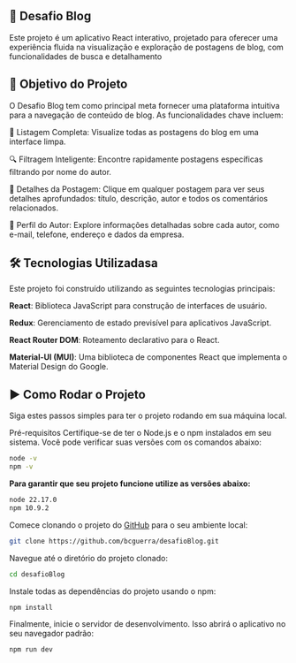 ## 🚀 Desafio Blog
Este projeto é um aplicativo React interativo, projetado para oferecer uma experiência fluida na visualização e exploração de postagens de blog, com funcionalidades de busca e detalhamento 


## 🎯 Objetivo do Projeto
O Desafio Blog tem como principal meta fornecer uma plataforma intuitiva para a navegação de conteúdo de blog. As funcionalidades chave incluem:

📰 Listagem Completa: Visualize todas as postagens do blog em uma interface limpa.

🔍 Filtragem Inteligente: Encontre rapidamente postagens específicas filtrando por nome do autor.

📖 Detalhes da Postagem: Clique em qualquer postagem para ver seus detalhes aprofundados: título, descrição, autor e todos os comentários relacionados.

👤 Perfil do Autor: Explore informações detalhadas sobre cada autor, como e-mail, telefone, endereço e dados da empresa.


## 🛠️ Tecnologias Utilizadasa
Este projeto foi construído utilizando as seguintes tecnologias principais:

**React**: Biblioteca JavaScript para construção de interfaces de usuário.

**Redux**: Gerenciamento de estado previsível para aplicativos JavaScript.

**React Router DOM**: Roteamento declarativo para o React.

**Material-UI (MUI)**: Uma biblioteca de componentes React que implementa o Material Design do Google.


## ▶️ Como Rodar o Projeto
Siga estes passos simples para ter o projeto rodando em sua máquina local.

Pré-requisitos
Certifique-se de ter o Node.js e o npm instalados em seu sistema. Você pode verificar suas versões com os comandos abaixo:
```bash
node -v
npm -v
```

**Para garantir que seu projeto funcione utilize as versões abaixo:**

```bash
node 22.17.0
npm 10.9.2
```

Comece clonando o projeto do [GitHub](https://github.com/bcguerra/desafioBlog.git) para o seu ambiente local:
```bash
git clone https://github.com/bcguerra/desafioBlog.git
```

Navegue até o diretório do projeto clonado:
```bash
cd desafioBlog
```

Instale todas as dependências do projeto usando o npm:
```bash
npm install
```

Finalmente, inicie o servidor de desenvolvimento. Isso abrirá o aplicativo no seu navegador padrão:
```bash
npm run dev
```